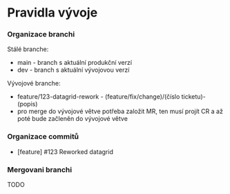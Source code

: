 # Pravidla vývoje

### Organizace branchi
Stálé branche:
* main - branch s aktuální produkční verzí
* dev - branch s aktuální vývojovou verzí

Vývojové branche:  
* feature/123-datagrid-rework - (feature/fix/change)/(číslo ticketu)-(popis)  
* pro merge do vývojové větve potřeba založit MR, ten musí projít CR a až poté bude začleněn do vývojové větve

### Organizace commitů
* [feature] #123 Reworked datagrid

### Mergovani branchi
TODO

